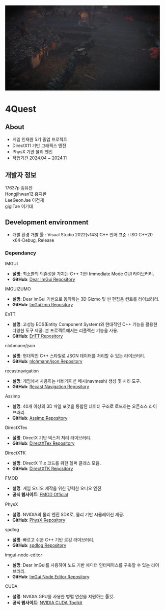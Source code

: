 ![Image.png](https://github.com/17637p/FourQuest/blob/main/image.png)

# 4Quest

## About
+ 게임 인재원 5기 졸업 프로젝트 
+ DirectX11 기반 그래픽스 엔진
+ PhysX 기반 물리 엔진
+ 작업기간 2024.04 ~ 2024.11  

## 개발자 정보 
17637p 김유진  
Hongjihwan12 홍지환  
LeeGeonJae 이건재  
gigiTae 이기태

## Development environment
+ 개발 환경
개발 툴 : Visual Studio 2022(v143)
C++ 언어 표준 : ISO C++20
x64-Debug, Release

### Dependancy 
IMGUI
- **설명**: 최소한의 의존성을 가지는 C++ 기반 Immediate Mode GUI 라이브러리.
- **GitHub**: [Dear ImGui Repository](https://github.com/ocornut/imgui)

IMGUIZUMO
- **설명**: Dear ImGui 기반으로 동작하는 3D Gizmo 및 씬 편집용 컨트롤 라이브러리.
- **GitHub**: [ImGuizmo Repository](https://github.com/CedricGuillemet/ImGuizmo)

EnTT
- **설명**: 고성능 ECS(Entity Component System)와 현대적인 C++ 기능을 활용한 다양한 도구 제공. 본 프로젝트에서는 리플렉션 기능을 사용.
- **GitHub**: [EnTT Repository](https://github.com/skypjack/entt)

nlohmann/json
- **설명**: 현대적인 C++ 스타일로 JSON 데이터를 처리할 수 있는 라이브러리.
- **GitHub**: [nlohmann/json Repository](https://github.com/nlohmann/json)

recastnavigation
- **설명**: 게임에서 사용하는 네비게이션 메시(navmesh) 생성 및 처리 도구.
- **GitHub**: [Recast Navigation Repository](https://github.com/recastnavigation/recastnavigation)

Assimp
- **설명**: 40개 이상의 3D 파일 포맷을 통합된 데이터 구조로 로드하는 오픈소스 라이브러리.
- **GitHub**: [Assimp Repository](https://github.com/assimp/assimp)

DirectXTex
- **설명**: DirectX 기반 텍스처 처리 라이브러리.
- **GitHub**: [DirectXTex Repository](https://github.com/microsoft/DirectXTex)

DirectXTK
- **설명**: DirectX 11.x 코드를 위한 헬퍼 클래스 모음.
- **GitHub**: [DirectXTK Repository](https://github.com/microsoft/DirectXTK)

FMOD
- **설명**: 게임 오디오 제작을 위한 강력한 오디오 엔진.
- **공식 웹사이트**: [FMOD Official](https://www.fmod.com/)

 PhysX
- **설명**: NVIDIA의 물리 엔진 SDK로, 물리 기반 시뮬레이션 제공.
- **GitHub**: [PhysX Repository](https://github.com/NVIDIA-Omniverse/PhysX)

spdlog
- **설명**: 빠르고 쉬운 C++ 기반 로깅 라이브러리.
- **GitHub**: [spdlog Repository](https://github.com/gabime/spdlog)

imgui-node-editor
- **설명**: Dear ImGui를 사용하여 노드 기반 에디터 인터페이스를 구축할 수 있는 라이브러리.
- **GitHub**: [ImGui Node Editor Repository](https://github.com/thedmd/imgui-node-editor)

CUDA
- **설명**: NVIDIA GPU를 사용한 병렬 연산을 지원하는 툴킷.
- **공식 웹사이트**: [NVIDIA CUDA Toolkit](https://developer.nvidia.com/cuda-downloads)



